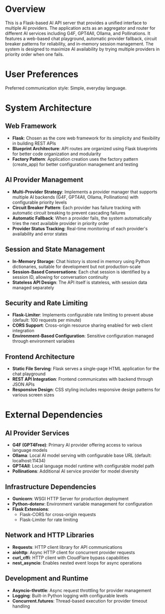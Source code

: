 # Overview

This is a Flask-based AI API server that provides a unified interface to multiple AI providers. The application acts as an aggregator and router for different AI services including G4F, GPT4All, Ollama, and Pollinations. It features a web-based chat playground, automatic provider fallback, circuit breaker patterns for reliability, and in-memory session management. The system is designed to maximize AI availability by trying multiple providers in priority order when one fails.

# User Preferences

Preferred communication style: Simple, everyday language.

# System Architecture

## Web Framework
- **Flask**: Chosen as the core web framework for its simplicity and flexibility in building REST APIs
- **Blueprint Architecture**: API routes are organized using Flask blueprints for better code organization and modularity
- **Factory Pattern**: Application creation uses the factory pattern (create_app) for better configuration management and testing

## AI Provider Management
- **Multi-Provider Strategy**: Implements a provider manager that supports multiple AI backends (G4F, GPT4All, Ollama, Pollinations) with configurable priority levels
- **Circuit Breaker Pattern**: Each provider has failure tracking with automatic circuit breaking to prevent cascading failures
- **Automatic Fallback**: When a provider fails, the system automatically tries the next available provider in priority order
- **Provider Status Tracking**: Real-time monitoring of each provider's availability and error states

## Session and State Management
- **In-Memory Storage**: Chat history is stored in memory using Python dictionaries, suitable for development but not production-scale
- **Session-Based Conversations**: Each chat session is identified by a session ID, allowing for conversation continuity
- **Stateless API Design**: The API itself is stateless, with session data managed separately

## Security and Rate Limiting
- **Flask-Limiter**: Implements configurable rate limiting to prevent abuse (default: 100 requests per minute)
- **CORS Support**: Cross-origin resource sharing enabled for web client integration
- **Environment-Based Configuration**: Sensitive configuration managed through environment variables

## Frontend Architecture
- **Static File Serving**: Flask serves a single-page HTML application for the chat playground
- **REST API Integration**: Frontend communicates with backend through JSON APIs
- **Responsive Design**: CSS styling includes responsive design patterns for various screen sizes

# External Dependencies

## AI Provider Services
- **G4F (GPT4Free)**: Primary AI provider offering access to various language models
- **Ollama**: Local AI model serving with configurable base URL (default: localhost:11434)
- **GPT4All**: Local language model runtime with configurable model path
- **Pollinations**: Additional AI service provider for model diversity

## Infrastructure Dependencies
- **Gunicorn**: WSGI HTTP Server for production deployment
- **Python-dotenv**: Environment variable management for configuration
- **Flask Extensions**: 
  - Flask-CORS for cross-origin requests
  - Flask-Limiter for rate limiting

## Network and HTTP Libraries
- **Requests**: HTTP client library for API communications
- **aiohttp**: Async HTTP client for concurrent provider requests
- **curl_cffi**: HTTP client with CloudFlare bypass capabilities
- **nest_asyncio**: Enables nested event loops for async operations

## Development and Runtime
- **Asyncio-throttle**: Async request throttling for provider management
- **Logging**: Built-in Python logging with configurable levels
- **Concurrent.futures**: Thread-based execution for provider timeout handling